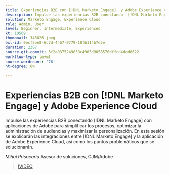 ```yaml
---
title: Experiencias B2B con [!DNL Marketo Engage]  y Adobe Experience Cloud
description: Impulse las experiencias B2B conectando  [!DNL Marketo Engage] con aplicaciones de Adobe para simplificar los procesos, optimizar la administración de audiencias y maximizar la personalización.
solution: Marketo Engage, Experience Cloud
role: Admin, User
level: Beginner, Intermediate, Experienced
kt: 10569
thumbnail: 343826.jpeg
exl-id: 0ecf5ee8-6c7d-4467-9779-10fb114b7e5e
duration: 2367
source-git-commit: 3f2a8375249858c4905d9058570dffcd4dcd8622
workflow-type: tm+mt
source-wordcount: '76'
ht-degree: 0%

---
```


# Experiencias B2B con [!DNL Marketo Engage] y Adobe Experience Cloud

Impulse las experiencias B2B conectando [!DNL Marketo Engage] con aplicaciones de Adobe para simplificar los procesos, optimizar la administración de audiencias y maximizar la personalización. En esta sesión se explicarán las integraciones entre [!DNL Marketo Engage] y la aplicación de Adobe Experience Cloud, así como los puntos problemáticos que se solucionarán.

*Mihai Prisacariu* Asesor de soluciones, CJM/Adobe

>[!VIDEO](https://video.tv.adobe.com/v/343826/?quality=12&learn=on)

